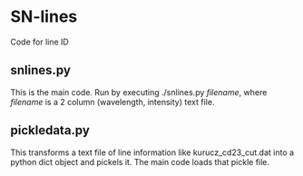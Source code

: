 SN-lines
========

Code for line ID

snlines.py
----------
This is the main code. Run by executing ./snlines.py _filename_, where _filename_ is a 2 column (wavelength, intensity) text file.

pickledata.py
-------------
This transforms a text file of line information like kurucz_cd23_cut.dat into a python dict object and pickels it. The main code loads that pickle file.